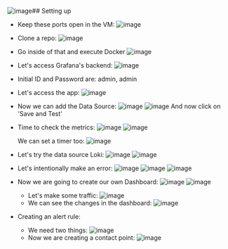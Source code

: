 ![image](https://github.com/iemad/Learning-DevOps-2023/assets/17620076/7db32b03-7828-43b1-a074-2c142779c3e3)## Setting up 
- Keep these ports open in the VM:
  ![image](https://github.com/iemad/Learning-DevOps-2023/assets/17620076/492c6d91-7811-4361-a100-5ae576209ae5)
- Clone a repo:
  ![image](https://github.com/iemad/Learning-DevOps-2023/assets/17620076/9fc59834-f08f-41b1-b240-f04c139dfde2)
- Go inside of that and execute Docker
  ![image](https://github.com/iemad/Learning-DevOps-2023/assets/17620076/39eb733d-0aec-4edb-ab7c-42b07e9923ef)
- Let's access Grafana's backend:
  ![image](https://github.com/iemad/Learning-DevOps-2023/assets/17620076/811ce686-1e63-4ec4-a714-a4f4fcd11192)
- Initial ID and Password are: admin, admin
- Let's access the app:
  ![image](https://github.com/iemad/Learning-DevOps-2023/assets/17620076/a19b7478-c690-4c9c-aa7e-fb72b54b0e56)
- Now we can add the Data Source:
  ![image](https://github.com/iemad/Learning-DevOps-2023/assets/17620076/812b3320-2329-48ba-8cb7-142f304f484a)
  ![image](https://github.com/iemad/Learning-DevOps-2023/assets/17620076/0299bf2a-50b0-46a3-8465-6ed44042fd70)
  And now click on 'Save and Test'
- Time to check the metrics:
  ![image](https://github.com/iemad/Learning-DevOps-2023/assets/17620076/023b20d5-a82e-4bee-9545-f38f1a5e0fc0)
  ![image](https://github.com/iemad/Learning-DevOps-2023/assets/17620076/b8a8f167-70d8-422a-b032-98dc0c79b11b)

  We can set a timer too:
  ![image](https://github.com/iemad/Learning-DevOps-2023/assets/17620076/18a87616-ca54-4e97-bdf6-600a6dd89f9b)

- Let's try the data source Loki:
  ![image](https://github.com/iemad/Learning-DevOps-2023/assets/17620076/1b2c80cc-a662-49dc-967e-8d147d5746bb)
  ![image](https://github.com/iemad/Learning-DevOps-2023/assets/17620076/f3e6fe6d-2848-4e21-a1f9-e86f7fe00118)

- Let's intentionally make an error:
  ![image](https://github.com/iemad/Learning-DevOps-2023/assets/17620076/2ff0bc7b-802c-4314-ab81-883da3995c6c)
  ![image](https://github.com/iemad/Learning-DevOps-2023/assets/17620076/a099d2a5-94cb-487e-a69d-aa74b309a802)
  ![image](https://github.com/iemad/Learning-DevOps-2023/assets/17620076/1cbb63c2-e862-4a1e-ad95-9f5c246d9a7c)

- Now we are going to create our own Dashboard:
  ![image](https://github.com/iemad/Learning-DevOps-2023/assets/17620076/4d8fbc2d-0548-430f-81c2-8a99c7a8a2a1)
  ![image](https://github.com/iemad/Learning-DevOps-2023/assets/17620076/f228276d-c2fe-4d2b-9353-18aa5ee7b779)
  - Let's make some traffic:
    ![image](https://github.com/iemad/Learning-DevOps-2023/assets/17620076/dddaaf11-fc6e-49d8-a0f8-acde81eaa8ea)
  - We can see the changes in the dashboard:
    ![image](https://github.com/iemad/Learning-DevOps-2023/assets/17620076/3ab5f68e-fbd9-4d40-85c2-79cf50008217)

- Creating an alert rule:
  - We need two things:
    ![image](https://github.com/iemad/Learning-DevOps-2023/assets/17620076/45364926-14eb-49cf-a00e-725d0b16a7db)
  - Now we are creating a contact point:
    ![image](https://github.com/iemad/Learning-DevOps-2023/assets/17620076/2e72d3a4-ceb7-481c-89d5-06cec7326f59)


    
    







 


